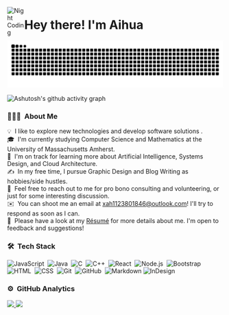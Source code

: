 <img alt="Night Coding" src="./assets/Hand%20Wave.gif" width='40' align="left"/><h1>Hey there! I'm Aihua</h1>

<!-- ## 👋 &nbsp;Hey there! I'm Aihua -->

<picture>
  <source media="(prefers-color-scheme: dark)" srcset="https://raw.githubusercontent.com/AifaiXiu/AifaiXiu/output/github-contribution-grid-snake-dark.svg">
  <source media="(prefers-color-scheme: light)" srcset="https://raw.githubusercontent.com/AifaiXiu/AifaiXiu/output/github-contribution-grid-snake.svg">
  <img alt="github contribution grid snake animation" src="https://raw.githubusercontent.com/AifaiXiu/AifaiXiu/output/github-contribution-grid-snake.svg">
</picture>

![Ashutosh's github activity graph](https://github-readme-activity-graph.vercel.app/graph?username=AifaiXiu)

### 👨🏻‍💻 &nbsp;About Me

💡 &nbsp;I like to explore new technologies and develop software solutions .\
🎓 &nbsp;I'm currently studying Computer Science and Mathematics at the University of Massachusetts Amherst.\
🌱 &nbsp;I'm on track for learning more about Artificial Intelligence, Systems Design, and Cloud Architecture.\
✍️ &nbsp;In my free time, I pursue Graphic Design and Blog Writing as hobbies/side hustles.\
💬 &nbsp;Feel free to reach out to me for pro bono consulting and volunteering, or just for some interesting discussion.\
✉️ &nbsp;You can shoot me an email at xah1123801846@outlook.com! I'll try to respond as soon as I can.\
📄 &nbsp;Please have a look at my [Résumé](https://www.adityavsingh.com/resume.html) for more details about me. I'm open to feedback and suggestions!

### 🛠 &nbsp;Tech Stack
![JavaScript](https://img.shields.io/badge/-JavaScript-05122A?style=flat&logo=javascript)&nbsp;
![Java](https://img.shields.io/badge/-Java-05122A?style=flat&logo=Java&logoColor=FFA518)&nbsp;
![C](https://img.shields.io/badge/-C-05122A?style=flat&logo=C&logoColor=A8B9CC)&nbsp;
![C++](https://img.shields.io/badge/-C++-05122A?style=flat&logo=C%2B%2B&logoColor=00599C)&nbsp;
![React](https://img.shields.io/badge/-React-05122A?style=flat&logo=react)&nbsp;
![Node.js](https://img.shields.io/badge/-Node.js-05122A?style=flat&logo=node.js)&nbsp;
![Bootstrap](https://img.shields.io/badge/-Bootstrap-05122A?style=flat&logo=bootstrap&logoColor=563D7C)
![HTML](https://img.shields.io/badge/-HTML-05122A?style=flat&logo=HTML5)&nbsp;
![CSS](https://img.shields.io/badge/-CSS-05122A?style=flat&logo=CSS3&logoColor=1572B6)&nbsp;
![Git](https://img.shields.io/badge/-Git-05122A?style=flat&logo=git)&nbsp;
![GitHub](https://img.shields.io/badge/-GitHub-05122A?style=flat&logo=github)&nbsp;
![Markdown](https://img.shields.io/badge/-Markdown-05122A?style=flat&logo=markdown)
![InDesign](https://img.shields.io/badge/-InDesign-05122A?style=flat&logo=adobe-indesign)

### ⚙️ &nbsp;GitHub Analytics

<p display="flex">
<a href="https://github.com/AifaiXiu">
  <img height="180em" src="https://github-readme-stats-eight-theta.vercel.app/api?username=AifaiXiu&show_icons=true&include_all_commits=true&count_private=true"/>
  <img height="180em" src="https://github-readme-stats-eight-theta.vercel.app/api/top-langs/?username=AifaiXiu&layout=compact&langs_count="/>
</a>
</p>

